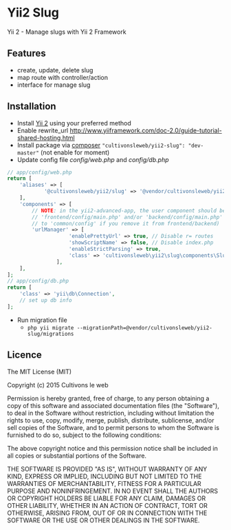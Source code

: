 Yii2 Slug
==================

Yii 2 - Manage slugs with Yii 2 Framework

## Features
* create, update, delete slug
* map route with controller/action
* interface for manage slug

## Installation

* Install [Yii 2](http://www.yiiframework.com/download) using your preferred method
* Enable rewrite_url http://www.yiiframework.com/doc-2.0/guide-tutorial-shared-hosting.html
* Install package via [composer](http://getcomposer.org/download/) ```"cultivonsleweb/yii2-slug": "dev-master"``` (not enable for moment)
* Update config file *config/web.php* and *config/db.php*

```php
// app/config/web.php
return [
    'aliases' => [
            '@cultivonsleweb/yii2/slug' => '@vendor/cultivonsleweb/yii2-slug',
    ],
    'components' => [
        // NOTE: in the yii2-advanced-app, the user component should be updated in
        // 'frontend/config/main.php' and/or 'backend/config/main.php' (OR you can add it
        // to 'common/config' if you remove it from frontend/backend)
        'urlManager' => [
                    'enablePrettyUrl' => true, // Disable r= routes
                    'showScriptName' => false, // Disable index.php
                    'enableStrictParsing' => true,
                    'class' => 'cultivonsleweb\yii2\slug\components\SlugUrlManager',
                ],
    ],
];
// app/config/db.php
return [
    'class' => 'yii\db\Connection',
    // set up db info
];
```

* Run migration file
    * ```php yii migrate --migrationPath=@vendor/cultivonsleweb/yii2-slug/migrations```

## Licence
The MIT License (MIT)

Copyright (c) 2015 Cultivons le web

Permission is hereby granted, free of charge, to any person obtaining a copy
of this software and associated documentation files (the "Software"), to deal
in the Software without restriction, including without limitation the rights
to use, copy, modify, merge, publish, distribute, sublicense, and/or sell
copies of the Software, and to permit persons to whom the Software is
furnished to do so, subject to the following conditions:

The above copyright notice and this permission notice shall be included in all
copies or substantial portions of the Software.

THE SOFTWARE IS PROVIDED "AS IS", WITHOUT WARRANTY OF ANY KIND, EXPRESS OR
IMPLIED, INCLUDING BUT NOT LIMITED TO THE WARRANTIES OF MERCHANTABILITY,
FITNESS FOR A PARTICULAR PURPOSE AND NONINFRINGEMENT. IN NO EVENT SHALL THE
AUTHORS OR COPYRIGHT HOLDERS BE LIABLE FOR ANY CLAIM, DAMAGES OR OTHER
LIABILITY, WHETHER IN AN ACTION OF CONTRACT, TORT OR OTHERWISE, ARISING FROM,
OUT OF OR IN CONNECTION WITH THE SOFTWARE OR THE USE OR OTHER DEALINGS IN THE
SOFTWARE.
